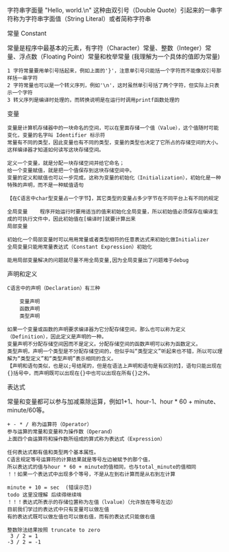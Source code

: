 字符串字面量
    "Hello, world.\n" 这种由双引号（Double Quote）引起来的一串字符称为字符串字面值（String Literal）或者简称字符串

常量 Constant

常量是程序中最基本的元素，有字符（Character）常量、整数（Integer）常量、浮点数（Floating Point）常量和枚举常量
(我理解为一个具体的值即为常量)

    1 字符常量要用单引号括起来，例如上面的'}'，注意单引号只能括一个字符而不能像双引号那样括一串字符
    2 字符常量也可以是一个转义序列，例如'\n'，这时虽然单引号括了两个字符，但实际上只表示一个字符
    3 转义序列是编译时处理的，而转换说明是在运行时调用printf函数处理的

变量

    变量是计算机存储器中的一块命名的空间，可以在里面存储一个值（Value），这个值随时可能变化，变量的名字叫 Identifier 标示符
    常量有不同的类型，因此变量也有不同的类型，变量的类型也决定了它所占的存储空间的大小。
    这样编译器才知道如何读写这块存储空间。

    定义一个变量，就是分配一块存储空间并给它命名；
    给一个变量赋值，就是把一个值保存到这块存储空间中。
    变量的定义和赋值也可以一步完成，这称为变量的初始化（Initialization），初始化是一种特殊的声明，而不是一种赋值语句

    【在C语言中char型变量占一个字节】，其它类型的变量占多少字节在不同平台上有不同的规定

    全局变量    程序开始运行时要用适当的值来初始化全局变量，所以初始值必须保存在编译生成的可执行文件中，因此初始值在[编译时]就要计算出来
    局部变量

    初始化一个局部变量时可以用用常量或者类型相符的任意表达式来初始化做Initializer
    全局变量只能用常量表达式（Constant Expression）初始化

    能用局部变量解决的问题就尽量不用全局变量,因为全局变量出了问题难于debug

声明和定义

    C语言中的声明（Declaration）有三种

        变量声明
        函数声明
        类型声明

    如果一个变量或函数的声明要求编译器为它分配存储空间，那么也可以称为定义（Definition），因此定义是声明的一种。
    变量声明不分配存储空间因而不是定义。分配存储空间的函数声明可以称为函数定义。
    类型声明，声明一个类型是不分配存储空间的，但似乎叫“类型定义”听起来也不错，所以可以理解为“类型定义”和“类型声明”表示相同的含义。
    【声明和语句类似，也是以;号结尾的，但是在语法上声明和语句是有区别的】，语句只能出现在{}括号中，而声明既可以出现在{}中也可以出现在所有{}之外。

表达式

常量和变量都可以参与加减乘除运算，例如1+1、hour-1、hour * 60 + minute、minute/60等。

    + - * / 称为运算符（Operator）
    参与运算的常量和变量称为操作数（Operand）
    上面四个由运算符和操作数所组成的算式称为表达式（Expression）

    任何表达式都有值和类型两个基本属性。
    C语言规定等号运算符的计算结果就是等号左边被赋予的那个值，
    所以表达式的值与hour * 60 + minute的值相同，也与total_minute的值相同
    ！！如果一个表达式中出现多个等号，不是从左到右计算而是从右到左计算

    minute + 10 = sec  (错误示范)
    todo 这里没理解 后续得继续啃
    ！！！表达式所表示的存储位置称为左值（lvalue）（允许放在等号左边）
    目前我们学过的表达式中只有变量可以做左值
    有的表达式既可以做左值也可以做右值，而有的表达式只能做右值

    整数除法结果按照 truncate to zero
     3 / 2 = 1
    -3 / 2 = -1

